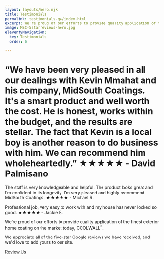 ```yaml
---
layout: layouts/hero.njk
title: Testimonials
permalink: testimonials-g4/index.html
excerpt: We’re proud of our efforts to provide quality application of the finest exterior home coating on the market today, COOLWALL. We appreciate all of the five-star reviews we have received, and we'd love to add yours to our site. 
image: MSC-5starreviews-hero.jpg
eleventyNavigation:
  key: Testimonials
  order: 6

---
```


<h1>“We have been very pleased in all our dealings with Kevin Mmahat and his company, MidSouth Coatings. It's a smart product and well worth the cost. He is honest, works within the budget, and the results are stellar. The fact that Kevin is a local boy is another reason to do business with him. We can recommend him wholeheartedly.” <span>★★★★★ - David Palmisano</span></h1>


<div class="grid-container">
<div class="left">
<div class="reviews">

<p class="pullquote">
The staff is very knowledgeable and helpful. The product looks great and I’m confident in its longevity. I’m very pleased and highly recommend MidSouth Coatings.
<span>★★★★★ - Michael R.</span>
</p>


<p class="pullquote">
Professional job, very easy to work with and my house has never looked so good.
<span>★★★★★ - Jackie B.</span>
</p>

</div>
</div>
<div class="right">
		
We’re proud of our efforts to provide quality application of the finest exterior home coating on the market today, COOLWALL<sup>®</sup>.

We appreciate all of the five-star Google reviews we have received, and we'd love to add yours to our site. 

<a href="https://reviews.authenticfeedback.com/mscoatings/" class="reviewmgr-button" data-content="Review Us" data-replace="true">Review Us</a><script>!function(d,s,id){var js,fjs=d.getElementsByTagName(s)[0];if(!d.getElementById(id)){js=d.createElement(s);js.id=id;js.src="//platform.reviewmgr.com/widgets.js";fjs.parentNode.insertBefore(js,fjs);}}(document, "script", "reviewmgr-wjs");</script>

<div class="reviews-g4">
<div class="reviewmgr-stream" data-show-aggregate-rating="true" data-include-empty="false" data-review-limit="20" data-url="https://reviews.authenticfeedback.com/mscoatings/"></div><script>!function(d,s,id){var js,fjs=d.getElementsByTagName(s)[0];if(!d.getElementById(id)){js=d.createElement(s);js.id=id;js.src="//platform.reviewmgr.com/widgets.js";fjs.parentNode.insertBefore(js,fjs);}}(document, "script", "reviewmgr-wjs");</script>
</div>

</div>
</div>